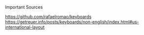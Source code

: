 Important Sources

https://github.com/rafaelromao/keyboards
https://getreuer.info/posts/keyboards/non-english/index.html#us-international-layout

